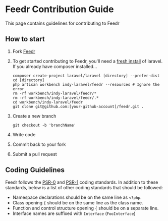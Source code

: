 # Feedr Contribution Guide

This page contains guidelines for contributing to Feedr

## How to start


1. Fork [Feedr](http://github.com/indy-laravel/feedr)
2. To get started contributing to Feedr, you'll need a [fresh install](http://laravel.com/docs/installation#install-laravel) of laravel. If you already have composer installed...

    ```
    composer create-project laravel/laravel [directory] --prefer-dist
    cd [directory]
    php artisan workbench indy-laravel/feedr --resources # Ignore the error
    rm -rf workbench/indy-laravel/feedr/*
    rm -rf workbench/indy-laravel/feedr/.*
    cd workbench/indy-laravel/feedr
    git clone git@github.com:[your-github-account]/feedr.git .
    ```
3. Create a new branch

    ```
    git checkout -b 'branchName'
    ```
4. Write code
5. Commit back to your fork
6. Submit a pull request

## Coding Guidelines

Feedr follows the [PSR-0](https://github.com/php-fig/fig-standards/blob/master/accepted/PSR-0.md) and [PSR-1](https://github.com/php-fig/fig-standards/blob/master/accepted/PSR-1-basic-coding-standard.md) coding standards. In addition to these standards, below is a list of other coding standards that should be followed:

- Namespace declarations should be on the same line as `<?php`.
- Class opening `{` should be on the same line as the class name.
- Function and control structure opening `{` should be on a separate line.
- Interface names are suffixed with `Interface` (`FooInterface`)
